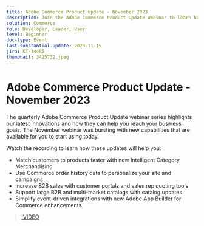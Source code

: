 ```yaml
---
title: Adobe Commerce Product Update - November 2023
description: Join the Adobe Commerce Product Update Webinar to learn how we are transforming the platform with many new and exciting capabilities! We will showcase the latest Commerce innovations and how they help you grow sales, streamline development, and boost performance.
solution: Commerce
role: Developer, Leader, User
level: Beginner
doc-type: Event
last-substantial-update: 2023-11-15
jira: KT-14485
thumbnail: 3425732.jpeg
---
```

# Adobe Commerce Product Update - November 2023

The quarterly Adobe Commerce Product Update webinar series highlights our latest innovations and how they can help you reach your business goals. The November webinar was bursting with new capabilities that are available for you to start using today.

Watch the recording to learn how these updates will help you:

* Match customers to products faster with new Intelligent Category Merchandising
* Use Commerce order history data to personalize your site and campaigns
* Increase B2B sales with customer portals and sales rep quoting tools
* Support large B2B and multi-market catalogs with catalog updates
* Simplify event-driven integrations with new Adobe App Builder for Commerce enhancements

>[!VIDEO](https://video.tv.adobe.com/v/3425732/?learn=on)